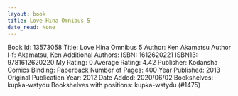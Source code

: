 ```yaml
---
layout: book
title: Love Hina Omnibus 5
date_read: None
---
```


Book Id: 13573058
Title: Love Hina Omnibus 5
Author: Ken Akamatsu
Author l-f: Akamatsu, Ken
Additional Authors: 
ISBN: 1612620221
ISBN13: 9781612620220
My Rating: 0
Average Rating: 4.42
Publisher: Kodansha Comics
Binding: Paperback
Number of Pages: 400
Year Published: 2013
Original Publication Year: 2012
Date Added: 2020/06/02
Bookshelves: kupka-wstydu
Bookshelves with positions: kupka-wstydu (#1475)

